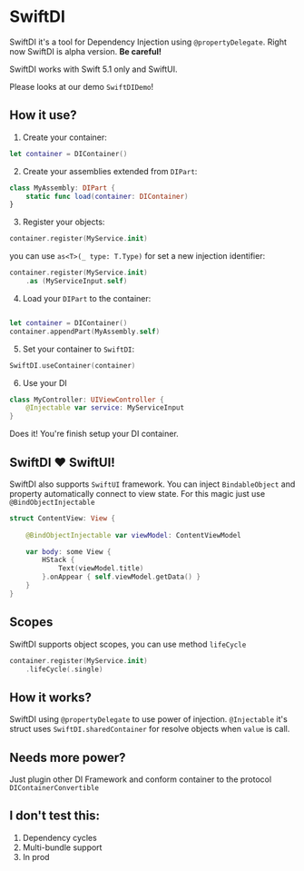 # SwiftDI
SwiftDI it's a tool for Dependency Injection using  `@propertyDelegate`. Right now SwiftDI is alpha version. **Be careful!**

SwiftDI works with Swift 5.1 only and SwiftUI. 

Please looks at our demo `SwiftDIDemo`!

## How it use?

1) Create your container:

```swift
let container = DIContainer()
```

2) Create your assemblies extended from `DIPart`:

```swift
class MyAssembly: DIPart {
    static func load(container: DIContainer)
}
```

3) Register your objects:

```swift
container.register(MyService.init)
```

you can use `as<T>(_ type: T.Type)` for set a new injection identifier:

```swift
container.register(MyService.init)
    .as (MyServiceInput.self)
```

4) Load your `DIPart` to the container:

```swift

let container = DIContainer()
container.appendPart(MyAssembly.self)

```

5) Set your container to `SwiftDI`:

```swift
SwiftDI.useContainer(container)
```

6) Use your DI

```swift 
class MyController: UIViewController {
    @Injectable var service: MyServiceInput
}
```

Does it! You're finish setup your DI container.

## SwiftDI ❤️ SwiftUI!

SwiftDI also supports `SwiftUI` framework. You can inject `BindableObject` and property automatically connect to view state.
For this magic just use `@BindObjectInjectable`

```swift
struct ContentView: View {
	
	@BindObjectInjectable var viewModel: ContentViewModel

	var body: some View {
		HStack {
			Text(viewModel.title)
		}.onAppear { self.viewModel.getData() }
	}
}
```

## Scopes
SwiftDI supports object scopes, you can use method `lifeCycle`

```swift
container.register(MyService.init)
	.lifeCycle(.single)
```

## How it works?

SwiftDI using `@propertyDelegate` to use power of injection.
`@Injectable` it's struct uses `SwiftDI.sharedContainer` for resolve objects when `value` is call. 

## Needs more power?
Just plugin other DI Framework and conform container to the protocol `DIContainerConvertible`

## I don't test this:
1. Dependency cycles
2. Multi-bundle support
3. In prod
